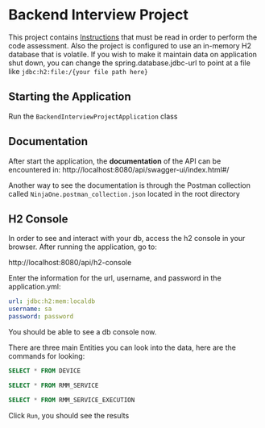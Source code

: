 # Backend Interview Project

This project contains [Instructions](INSTRUCTIONS.md) that must be read in order to perform the code assessment.
Also the project is configured to use an in-memory H2 database that is volatile. If you wish to make it maintain data on
application shut down, you can change the spring.database.jdbc-url to point at a file like `jdbc:h2:file:/{your file path here}`

## Starting the Application
Run the `BackendInterviewProjectApplication` class

## Documentation
After start the application, the **documentation** of the API can be encountered in: http://localhost:8080/api/swagger-ui/index.html#/

Another way to see the documentation is through the Postman collection called `NinjaOne.postman_collection.json` located in the root directory

## H2 Console

In order to see and interact with your db, access the h2 console in your browser.
After running the application, go to:

http://localhost:8080/api/h2-console

Enter the information for the url, username, and password in the application.yml:

```yml
url: jdbc:h2:mem:localdb
username: sa 
password: password
```

You should be able to see a db console now.

There are three main Entities you can look into the data, here are the commands for looking:

```sql
SELECT * FROM DEVICE
````
```sql
SELECT * FROM RMM_SERVICE
````
```sql
SELECT * FROM RMM_SERVICE_EXECUTION
````

Click `Run`, you should see the results

